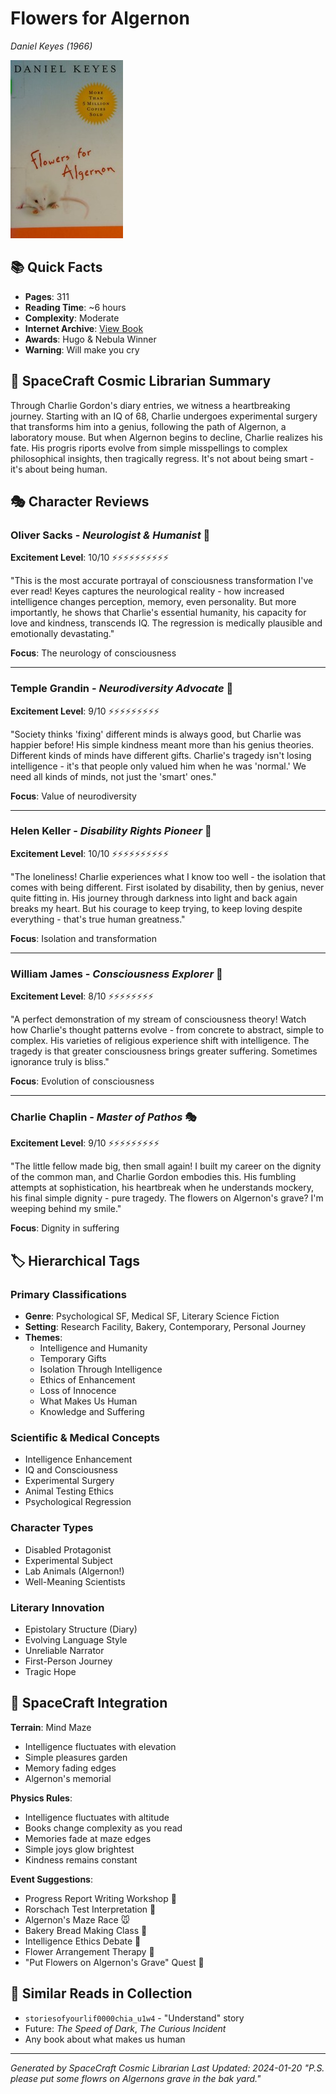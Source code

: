 # Flowers for Algernon
*Daniel Keyes (1966)*

![Flowers for Algernon Cover](flowersforalgern2004keye.jpg)

## 📚 Quick Facts
- **Pages**: 311
- **Reading Time**: ~6 hours
- **Complexity**: Moderate
- **Internet Archive**: [View Book](http://archive.org/details/flowersforalgern2004keye)
- **Awards**: Hugo & Nebula Winner
- **Warning**: Will make you cry

## 🌌 SpaceCraft Cosmic Librarian Summary

Through Charlie Gordon's diary entries, we witness a heartbreaking journey. Starting with an IQ of 68, Charlie undergoes experimental surgery that transforms him into a genius, following the path of Algernon, a laboratory mouse. But when Algernon begins to decline, Charlie realizes his fate. His progris riports evolve from simple misspellings to complex philosophical insights, then tragically regress. It's not about being smart - it's about being human.

## 🎭 Character Reviews

### Oliver Sacks - *Neurologist & Humanist* 🧠
**Excitement Level**: 10/10 ⚡⚡⚡⚡⚡⚡⚡⚡⚡⚡

"This is the most accurate portrayal of consciousness transformation I've ever read! Keyes captures the neurological reality - how increased intelligence changes perception, memory, even personality. But more importantly, he shows that Charlie's essential humanity, his capacity for love and kindness, transcends IQ. The regression is medically plausible and emotionally devastating."

**Focus**: The neurology of consciousness

---

### Temple Grandin - *Neurodiversity Advocate* 🧩
**Excitement Level**: 9/10 ⚡⚡⚡⚡⚡⚡⚡⚡⚡

"Society thinks 'fixing' different minds is always good, but Charlie was happier before! His simple kindness meant more than his genius theories. Different kinds of minds have different gifts. Charlie's tragedy isn't losing intelligence - it's that people only valued him when he was 'normal.' We need all kinds of minds, not just the 'smart' ones."

**Focus**: Value of neurodiversity

---

### Helen Keller - *Disability Rights Pioneer* 🌟
**Excitement Level**: 10/10 ⚡⚡⚡⚡⚡⚡⚡⚡⚡⚡

"The loneliness! Charlie experiences what I know too well - the isolation that comes with being different. First isolated by disability, then by genius, never quite fitting in. His journey through darkness into light and back again breaks my heart. But his courage to keep trying, to keep loving despite everything - that's true human greatness."

**Focus**: Isolation and transformation

---

### William James - *Consciousness Explorer* 💭
**Excitement Level**: 8/10 ⚡⚡⚡⚡⚡⚡⚡⚡

"A perfect demonstration of my stream of consciousness theory! Watch how Charlie's thought patterns evolve - from concrete to abstract, simple to complex. His varieties of religious experience shift with intelligence. The tragedy is that greater consciousness brings greater suffering. Sometimes ignorance truly is bliss."

**Focus**: Evolution of consciousness

---

### Charlie Chaplin - *Master of Pathos* 🎭
**Excitement Level**: 9/10 ⚡⚡⚡⚡⚡⚡⚡⚡⚡

"The little fellow made big, then small again! I built my career on the dignity of the common man, and Charlie Gordon embodies this. His fumbling attempts at sophistication, his heartbreak when he understands mockery, his final simple dignity - pure tragedy. The flowers on Algernon's grave? I'm weeping behind my smile."

**Focus**: Dignity in suffering

## 🏷️ Hierarchical Tags

### Primary Classifications
- **Genre**: Psychological SF, Medical SF, Literary Science Fiction
- **Setting**: Research Facility, Bakery, Contemporary, Personal Journey
- **Themes**: 
  - Intelligence and Humanity
  - Temporary Gifts
  - Isolation Through Intelligence
  - Ethics of Enhancement
  - Loss of Innocence
  - What Makes Us Human
  - Knowledge and Suffering

### Scientific & Medical Concepts
- Intelligence Enhancement
- IQ and Consciousness
- Experimental Surgery
- Animal Testing Ethics
- Psychological Regression

### Character Types
- Disabled Protagonist
- Experimental Subject
- Lab Animals (Algernon!)
- Well-Meaning Scientists

### Literary Innovation
- Epistolary Structure (Diary)
- Evolving Language Style
- Unreliable Narrator
- First-Person Journey
- Tragic Hope

## 🌟 SpaceCraft Integration

**Terrain**: Mind Maze
- Intelligence fluctuates with elevation
- Simple pleasures garden
- Memory fading edges
- Algernon's memorial

**Physics Rules**:
- Intelligence fluctuates with altitude
- Books change complexity as you read
- Memories fade at maze edges
- Simple joys glow brightest
- Kindness remains constant

**Event Suggestions**:
- Progress Report Writing Workshop 📝
- Rorschach Test Interpretation 🎨
- Algernon's Maze Race 🐭
- Bakery Bread Making Class 🍞
- Intelligence Ethics Debate 🤔
- Flower Arrangement Therapy 🌼
- "Put Flowers on Algernon's Grave" Quest 💐

## 📖 Similar Reads in Collection
- `storiesofyourlif0000chia_u1w4` - "Understand" story
- Future: *The Speed of Dark*, *The Curious Incident*
- Any book about what makes us human

---
*Generated by SpaceCraft Cosmic Librarian*
*Last Updated: 2024-01-20*
*"P.S. please put some flowrs on Algernons grave in the bak yard."* 
